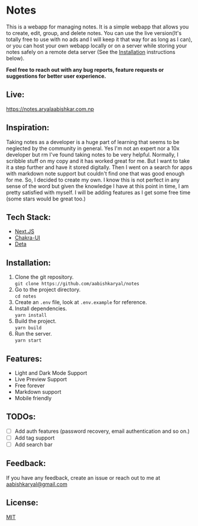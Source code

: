 # Notes

This is a webapp for managing notes. It is a simple webapp that allows you to create, edit, group, and delete notes. You can use the live version(It's totally free to use with no ads and I will keep it that way for as long as I can), or you can host your own webapp locally or on a server while storing your notes safely on a remote deta server (See the [Installation](#Installation) instructions below).

**Feel free to reach out with any bug reports, feature requests or suggestions for better user experience.**

## Live:

<https://notes.aryalaabishkar.com.np>

## Inspiration:

Taking notes as a developer is a huge part of learning that seems to be neglected by the community in general. Yes I'm not an expert nor a 10x developer but rm I've found taking notes to be very helpful. Normally, I scribble stuff on my copy and it has worked great for me. But I want to take it a step further and have it stored digitally. Then I went on a search for apps with markdown note support but couldn't find one that was good enough for me. So, I decided to create my own. I know this is not perfect in any sense of the word but given the knowledge I have at this point in time, I am pretty satisfied with myself. I will be adding features as I get some free time (some stars would be great too.)

## Tech Stack:

-   [Next.JS](https://nextjs.org)
-   [Chakra-UI](https://chakra-ui.com)
-   [Deta](https://www.deta.sh)

## Installation:

1. Clone the git repository.  
   `git clone https://github.com/aabishkaryal/notes`
1. Go to the project directory.  
   `cd notes`
1. Create an `.env` file, look at `.env.example` for reference.
1. Install dependencies.  
   `yarn install`
1. Build the project.  
   `yarn build`
1. Run the server.  
   `yarn start`

## Features:

-   Light and Dark Mode Support
-   Live Preview Support
-   Free forever
-   Markdown support
-   Mobile friendly

## TODOs:

-   [ ] Add auth features (password recovery, email authentication and so on.)
-   [ ] Add tag support
-   [ ] Add search bar

## Feedback:

If you have any feedback, create an issue or reach out to me at <aabishkaryal@gmail.com>

## License:

[MIT](https://choosealicense.com/licenses/mit/)
